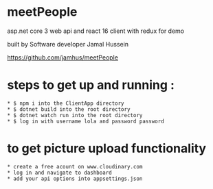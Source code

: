 # meetPeople

asp.net core 3 web api and react 16 client with redux for demo

built by Software developer Jamal Hussein

https://github.com/jamhus/meetPeople

# steps to get up and running :

    * $ npm i into the ClientApp directory
    * $ dotnet build into the root directory
    * $ dotnet watch run into the root directory
    * $ log in with username lola and password password

# to get picture upload functionality

    * create a free acount on www.cloudinary.com
    * log in and navigate to dashboard
    * add your api options into appsettings.json
